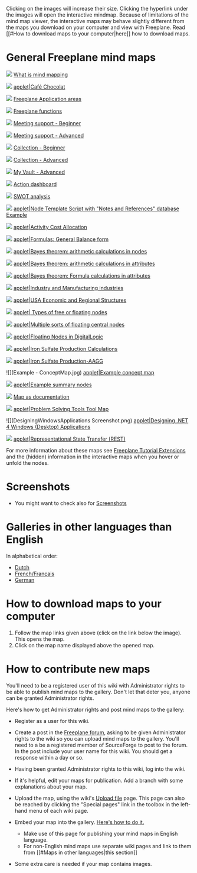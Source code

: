 Clicking on the images will increase their size. Clicking the hyperlink under the images will open the interactive mindmap.
Because of limitations of the mind map viewer, the interactive maps may  behave slightly different from the maps you download on your computer and view with Freeplane. Read  [[#How to download maps to your computer|here]] how to download maps.
# General Freeplane mind maps

![](WhatIsMindMapping.jpg) [What is mind mapping](https://www.freeplane.org/mapsOnline/?map=WhatIsMindMapping.mm)

![](cafechocolate_thumb.jpg) <mm>[applet|Café Chocolat](:cafe_chocolate.mm) </mm>

![](FreeplaneOverview_en.jpg) [Freeplane Application areas](https://www.freeplane.org/mapsOnline/?map=freeplaneApplications.mm)

![](freeplaneFunctions.jpg)  [Freeplane functions](https://www.freeplane.org/mapsOnline/?map=freeplaneFunctions.mm)

![](meetingBeginner_en.jpg) [Meeting support - Beginner](https://www.freeplane.org/mapsOnline/?map=MeetingBeginner.mm)

![](meetingAdvanced_en.jpg) [Meeting support - Advanced](https://www.freeplane.org/mapsOnline/?map=MeetingAdvanced.mm)

![](CollectionBeginner.jpg) [Collection - Beginner](https://www.freeplane.org/mapsOnline/?map=CollectionBeginner.mm)

![](CollectionAdvanced.jpg) [Collection - Advanced](https://www.freeplane.org/mapsOnline/?map=CollectionAdvanced.mm)

![](MyVault.jpg) [My Vault - Advanced](https://www.freeplane.org/mapsOnline/?map=Vault.mm)

![](Action-dashboard_en.jpg) [Action dashboard](https://www.freeplane.org/mapsOnline/?map=Action-dashboard.mm)

![](SWOT_en.jpg) [SWOT analysis](https://www.freeplane.org/mapsOnline/?map=SWOT.mm)

![](NodeTemplateScript_Notes%26ReferencesExample.png) <mm>[applet|Node Template Script with "Notes and References" database Example](:NodeTemplateScriptNotesReferencesExample.mm) </mm>

![](Activity_Cost_Allocation_(Freeplane_map).jpg) <mm>[applet|Activity Cost Allocation](:Activity_Cost_Allocation_(Freeplane_map).mm)</mm>

![](Example_-_General_Balance_form.jpg) <mm>[applet|Formulas: General Balance form](:Example_-_General_Balance_form.mm) </mm>

![](AAGG_-_Bayes_Theorem_in_Control_of_Quality_(v.1_of_2_-_Arithmetic_calculations_in_nodes).jpg) <mm>[applet|Bayes theorem: arithmetic calculations in nodes](:AAGG_-_Bayes_Theorem_in_Control_of_Quality_(v.1_of_2_-_Arithmetic_calculations_in_nodes).mm)</mm>

![](AAGG_-_Bayes_Theorem_in_Control_of_Quality_(v.2_of_2_-_Arithmetic_calculations_in_attributes).jpg) <mm>[applet|Bayes theorem: arithmetic calculations in attributes](:AAGG_-_Bayes_Theorem_in_Control_of_Quality_(v.2_of_2_-_Arithmetic_calculations_in_attributes).mm)</mm>

![](AAGG_-_Bayes_Theorem_in_Control_of_Quality_(v.2_of_2_-_Formula_calculations_in_attributes).jpg) <mm>[applet|Bayes theorem: Formula calculations in attributes](:AAGG_-_Bayes_Theorem_in_Control_of_Quality_(v.2_of_2_-_Formula_calculations_in_attributes).mm)</mm>

![](Industry_and_Manufacturing_industries.jpg) <mm> [applet|Industry and Manufacturing industries](:Industry_and_Manufacturing_industries.mm) </mm>

![](USA_Economic_and_Regional_Structures.jpg) <mm>[applet|USA Economic and Regional Structures](:USA_Economic_and_Regional_Structures.mm) </mm>




![](TypesOfFreeOrFloatingNodes.jpg) <mm>[applet| Types of free or floating nodes](:TypesOfFreeOrFloatingNodes.mm) </mm>

![](Freeplane_map_with_multiple_sorts_of_floating_central_nodes.jpg) <mm>[applet|Multiple sorts of floating central nodes](:Freeplane_map_with_multiple_sorts_of_floating_central_nodes.mm‎) </mm>

![](An_example_of_the_Use_of_Freeplane_Floating_Nodes_in_Digital_Logic.jpg) <mm>[applet|Floating Nodes in DigitalLogic](:An_example_of_the_Use_of_Freeplane_Floating_Nodes_in_Digital_Logic.mm‎) </mm>

![](Iron_Sulfate_Production_-_Calculations_with_Formula_plugin_(AAGG_-_andressf).jpg) <mm>[applet|Iron Sulfate Production Calculations](:Iron_Sulfate_Production_-_Calculations_with_Formula_plugin_(AAGG_-_andressf).mm)</mm>

![](Iron_Sulfate_Production-AAGG_-_andressf-.jpg) <mm>[applet|Iron Sulfate Production-AAGG](:Iron_Sulfate_Production-AAGG_-_andressf-.mm) </mm>

![](Example - ConceptMap.jpg) <mm>[applet|Example concept map](:Example_-_ConceptMap.mm) </mm>

![](Example-USA_Economic_and_Regional_Structures.jpg) <mm>[applet|Example summary nodes](:Example-USA_Economic_and_Regional_Structures.mm) </mm>

![](FreeplaneTutorial_en.jpg) [Map as documentation](https://www.freeplane.org/mapsOnline/?map=freeplaneTutorial)

![](Problem_Solving_Tools.jpg  ) <mm>[applet|Problem Solving Tools Tool Map](:Problem_Solving_Tools.mm) </mm>

![](DesigningWindowsApplications Screenshot.png) <mm>[applet|Designing .NET 4 Windows (Desktop) Applications](:WindowsApps.NET4_WebLinks.mm) </mm>

![](RestMindMap.png) <mm>[applet|Representational State Transfer (REST)](:REST.mm) </mm>



For more information about these maps see [Freeplane Tutorial Extensions](Freeplane_Tutorial_Extensions.md) and the (hidden) information in the interactive maps when you hover or unfold the nodes.

# Screenshots
* You might want to check also for [Screenshots](Screenshots.md)

# Galleries in other languages than English
In alphabetical order:

* [Dutch](Mind_Map_Gallery/Dutch.md)
* [French/Français](Mind_Map_Gallery/French.md)
* [German](Mind_Map_Gallery/German.md)

# How to download maps to your computer

1. Follow the map links given above (click on the link below the image). This opens the map.
2. Click on the map name displayed above the opened map.

# How to contribute new maps
You'll need to be a registered user of this wiki with Administrator rights to be able to publish mind maps to the gallery.  Don't let that deter you, anyone can be granted Administrator rights.  

Here's how to get Administrator rights and post mind maps to the gallery:

* Register as a user for this wiki.
* Create a post in the [Freeplane forum](https://www.freeplane.org/forum2012/viewforum.php?f=1), asking to be given Administrator rights to the wiki so you can upload mind maps to the gallery.  You'll need to a be a registered member of SourceForge to post to the forum.  In the post include your user name for this wiki.  You should get a response within a day or so.
* Having been granted Administrator rights to this wiki, log into the wiki.
* If it's helpful, edit your maps for publication. Add a branch with some explanations about your map.
* Upload the map, using the wiki's [Upload file](Special:Upload.md) page.  This page can also be reached by clicking the "Special pages" link in the toolbox in the left-hand menu of each wiki page.
* Embed your map into the gallery. [Here's how to do it.](Embedding_mind_maps.md)

    * Make use of this page for publishing your mind maps in English language.
    * For non-English mind maps use separate wiki pages and link to them from [[#Maps in other languages|this section]]
* Some extra care is needed if your map contains images.

<!-- ({Category:Example_maps}) -->

